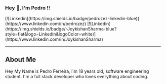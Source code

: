 ### Hey 👋, I'm Pedro !! 

</h2>
[![Linkedin](https://img.shields.io/badge/pedrozez-linkedin-blue)](https://www.linkedin.com/in/pedrozez)
[![Linkedin](https://img.shields.io/badge/-JoykishanSharma-blue?style=flat&logo=Linkedin&logoColor=white)](https://www.linkedin.com/in/JoykishanSharma)
<hr/>

## About Me

Hey My Name is Pedro Ferreira, i'm 18 years old, software engineering student.
I'm a full stack developer who loves everything about coding.
